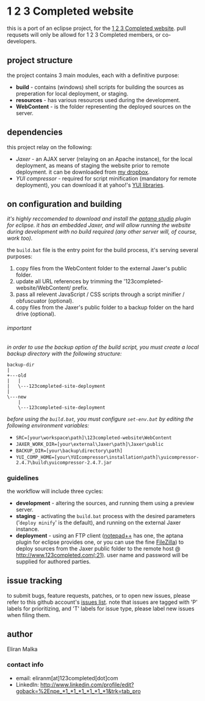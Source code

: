 # 1 2 3 Completed website

this is a port of an eclipse project, for the [1 2 3 Completed website](http://www.123completed.com).
pull requsets will only be allowd for 1 2 3 Completed members, or co-developers.


## project structure
the project contains 3 main modules, each with a definitive purpose:

* **build** - contains (windows) shell scripts for building the sources as preperation for local deployment, or staging.
* **resources** - has various resources used during the development.
* **WebContent** - is the folder representing the deployed sources on the server.


## dependencies
this project relay on the following:

* *Jaxer* - an AJAX server (relaying on an Apache instance), for the local deployment, as means of staging the website prior to remote deployment. it can be downloaded from [my dropbox](https://www.dropbox.com/home/123completed/website).
* *YUI compressor* - required for script minification (mandatory for remote deployment), you can download it at yahoo!'s [YUI libraries](http://yuilibrary.com/download/yuicompressor/).


## on configuration and building
*it's highly reccomended to download and install the [aptana studio](http://www.aptana.com/products/studio3/download) plugin for eclipse. it has an embedded Jaxer, and will allow running the website during development with no build required (any other server will, of course, work too).*

the `build.bat` file is the entry point for the build process, it's serving several purposes:

1. copy files from the WebContent folder to the external Jaxer's public folder.
2. update all URL references by trimming the '123completed-website/WebContent/ prefix.
3. pass all relevent JavaScript / CSS scripts through a script minifier / obfuscuator (optional).
4. copy files from the Jaxer's public folder to a backup folder on the hard drive (optional).

###### important

*in order to use the backup option of the build script, you must create a local backup directory with the following structure:*
    
    backup-dir
    |
    +---old
    |   |
    |   \---123completed-site-deployment
    |
    \---new
        |
        \---123completed-site-deployment



*before using the `build.bat`, you must configure `set-env.bat` by editing the following environment variables:*

* `SRC=[your\workspace\path]\123completed-website\WebContent`
* `JAXER_WORK_DIR=[your\external\Jaxer\path]\Jaxer\public`
* `BACKUP_DIR=[your\backup\directory\path]`
* `YUI_COMP_HOME=[your\YUIcompressor\installation\path]\yuicompressor-2.4.7\build\yuicompressor-2.4.7.jar`


### guidelines
the workflow will include three cycles:

* **development** - altering the sources, and running them using a preview server.
* **staging** - activating the `build.bat` process with the desired parameters ('`deploy minify`' is the default), and running on the external Jaxer instance.
* **deployment** - using an FTP client ([notepad++](http://notepad-plus-plus.org/) has one, the aptana plugin for eclipse provides one, or you can use the fine [FileZilla](http://filezilla-project.org/download.php?type=client)) to deploy sources from the Jaxer public folder to the remote host @ http://www.123completed.com(:21). user name and password will be supplied for authored parties.


## issue tracking
to submit bugs, feature requests, patches, or to open new issues, please refer to this github account's [issues list](https://github.com/123completed/website/issues?sort=created&direction=desc&state=open). 
note that issues are tagged with 'P' labels for prioritizing, and 'T' labels for issue type, please label new issues when filing them.


## author
Eliran Malka

### contact info

* email: eliranm[at]123completed[dot]com
* LinkedIn: http://www.linkedin.com/profile/edit?goback=%2Enpe_*1_*1_*1_*1_*1_*1&trk=tab_pro
